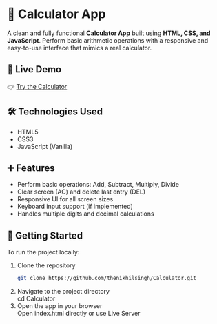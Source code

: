 # 🧮 Calculator App

A clean and fully functional **Calculator App** built using **HTML, CSS, and JavaScript**. Perform basic arithmetic operations with a responsive and easy-to-use interface that mimics a real calculator.

## 🔗 Live Demo

👉 [Try the Calculator](https://thenikhilsingh.github.io/Calculator/)

## 🛠️ Technologies Used

- HTML5  
- CSS3  
- JavaScript (Vanilla)

## ➕ Features

- Perform basic operations: Add, Subtract, Multiply, Divide  
- Clear screen (AC) and delete last entry (DEL)  
- Responsive UI for all screen sizes  
- Keyboard input support (if implemented)  
- Handles multiple digits and decimal calculations

## 🚀 Getting Started

To run the project locally:

1. Clone the repository  
   ```bash
   git clone https://github.com/thenikhilsingh/Calculator.git
2. Navigate to the project directory </br>
cd Calculator
3. Open the app in your browser <br/>
Open index.html directly or use Live Server
